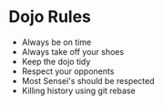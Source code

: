 Dojo Rules
==========
* Always be on time
* Always take off your shoes
* Keep the dojo tidy
* Respect your opponents
* Most Sensei's should be respected
* Killing history using git rebase
